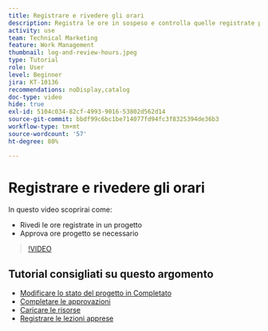 ```yaml
---
title: Registrare e rivedere gli orari
description: Registra le ore in sospeso e controlla quelle registrate prima di chiudere un progetto in  [!DNL &#x200B; Workfront].
activity: use
team: Technical Marketing
feature: Work Management
thumbnail: log-and-review-hours.jpeg
type: Tutorial
role: User
level: Beginner
jira: KT-10136
recommendations: noDisplay,catalog
doc-type: video
hide: true
exl-id: 5104c034-82cf-4993-9016-53802d562d14
source-git-commit: bbdf99c6bc1be714077fd94fc3f8325394de36b3
workflow-type: tm+mt
source-wordcount: '57'
ht-degree: 80%

---
```


# Registrare e rivedere gli orari

In questo video scoprirai come:

* Rivedi le ore registrate in un progetto
* Approva ore progetto se necessario

>[!VIDEO](https://video.tv.adobe.com/v/3441069/?quality=12&learn=on&enablevpops=1)

## Tutorial consigliati su questo argomento

* [Modificare lo stato del progetto in Completato](/help/manage-work/projects/change-the-project-status.md)
* [Completare le approvazioni](/help/manage-work/close-a-project/complete-approvals.md)
* [Caricare le risorse](/help/manage-work/close-a-project/upload-assets.md)
* [Registrare le lezioni apprese](/help/manage-work/close-a-project/lessons-learned-from-closing-a-project.md)
